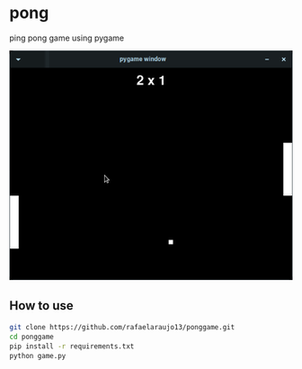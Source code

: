 # pong

ping pong game using pygame

![](/images/game.png)

## How to use

```bash
git clone https://github.com/rafaelaraujo13/ponggame.git
cd ponggame
pip install -r requirements.txt
python game.py
```
